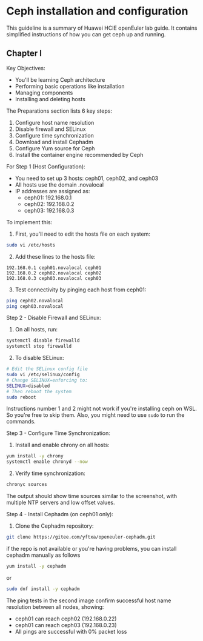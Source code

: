 # Ceph installation and configuration 

This guideline is a summary of Huawei HCIE openEuler lab guide. It contains simplified instructions of how you can get ceph up and running. 

## Chapter I

Key Objectives:
- You'll be learning Ceph architecture
- Performing basic operations like installation
- Managing components
- Installing and deleting hosts

The Preparations section lists 6 key steps:
1. Configure host name resolution
2. Disable firewall and SELinux
3. Configure time synchronization
4. Download and install Cephadm
5. Configure Yum source for Ceph
6. Install the container engine recommended by Ceph

For Step 1 (Host Configuration):
- You need to set up 3 hosts: ceph01, ceph02, and ceph03
- All hosts use the domain .novalocal
- IP addresses are assigned as:
  - ceph01: 192.168.0.1
  - ceph02: 192.168.0.2
  - ceph03: 192.168.0.3

To implement this:

1. First, you'll need to edit the hosts file on each system:
```bash
sudo vi /etc/hosts
```

2. Add these lines to the hosts file:
```
192.168.0.1 ceph01.novalocal ceph01
192.168.0.2 ceph02.novalocal ceph02
192.168.0.3 ceph03.novalocal ceph03
```

3. Test connectivity by pinging each host from ceph01:
```bash
ping ceph02.novalocal
ping ceph03.novalocal
```

Step 2 - Disable Firewall and SELinux:
1. On all hosts, run:
```bash
systemctl disable firewalld
systemctl stop firewalld
```

2. To disable SELinux:
```bash
# Edit the SELinux config file
sudo vi /etc/selinux/config
# Change SELINUX=enforcing to:
SELINUX=disabled
# Then reboot the system
sudo reboot
```
Instructions number 1 and 2 might not work if you're installing ceph on WSL. So you're free to skip them. Also, you might need to use `sudo` to run the commands.

Step 3 - Configure Time Synchronization:
1. Install and enable chrony on all hosts:
```bash
yum install -y chrony
systemctl enable chronyd --now
```

2. Verify time synchronization:
```bash
chronyc sources
```
The output should show time sources similar to the screenshot, with multiple NTP servers and low offset values.

Step 4 - Install Cephadm (on ceph01 only):
1. Clone the Cephadm repository:
```bash
git clone https://gitee.com/yftxa/openeuler-cephadm.git
```
if the repo is not available or you're having problems, you can install cephadm manually as follows 

```bash
yum install -y cephadm 
```
or 
```bash
sudo dnf install -y cephadm
```

The ping tests in the second image confirm successful host name resolution between all nodes, showing:
- ceph01 can reach ceph02 (192.168.0.22)
- ceph01 can reach ceph03 (192.168.0.23)
- All pings are successful with 0% packet loss

